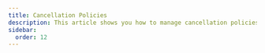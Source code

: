 ```yaml
---
title: Cancellation Policies
description: This article shows you how to manage cancellation policies on Wink.
sidebar:
  order: 12
---
```


